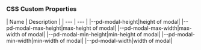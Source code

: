 <h3>CSS Custom Properties</h3>
| Name | Description |
 | --- | --- |
|--pd-modal-height|height of modal|
|--pd-modal-max-height|max-height of modal|
|--pd-modal-max-width|max-width of modal|
|--pd-modal-min-height|min-height of modal|
|--pd-modal-min-width|min-width of modal|
|--pd-modal-width|width of modal|
